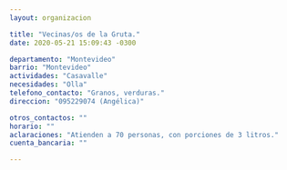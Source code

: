 ```yaml
---
layout: organizacion

title: "Vecinas/os de la Gruta."
date: 2020-05-21 15:09:43 -0300

departamento: "Montevideo"
barrio: "Montevideo"
actividades: "Casavalle"
necesidades: "Olla"
telefono_contacto: "Granos, verduras."
direccion: "095229074 (Angélica)"

otros_contactos: ""
horario: ""
aclaraciones: "Atienden a 70 personas, con porciones de 3 litros."
cuenta_bancaria: ""

---
```

